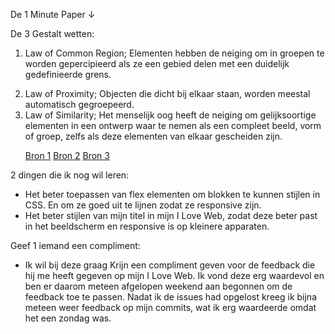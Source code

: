 
De 1 Minute Paper ↓
      <p>De 3 Gestalt wetten:</p>

1. Law of Common Region; Elementen hebben de neiging om in groepen te worden gepercipieerd als ze een gebied
          delen met een duidelijk gedefinieerde grens.</li>
        <li>Law of Proximity; Objecten die dicht bij elkaar staan, worden meestal automatisch gegroepeerd.</li>
        <li>Law of Similarity; Het menselijk oog heeft de neiging om gelijksoortige elementen in een ontwerp waar te
          nemen
          als een compleet beeld, vorm of groep, zelfs als deze elementen van elkaar gescheiden zijn.</li>
      </ul>

      <a href="https://lawsofux.com/law-of-common-region/">Bron 1</a>
      <a href="https://lawsofux.com/law-of-proximity/">Bron 2</a>
      <a href="https://lawsofux.com/law-of-similarity/">Bron 3</a>


2 dingen die ik nog wil leren:
      <ul>
        <li>Het beter toepassen van flex elementen om blokken te kunnen stijlen in CSS. En om ze goed uit te lijnen
          zodat
          ze responsive zijn.</li>
        <li>Het beter stijlen van mijn titel in mijn I Love Web, zodat deze beter past in het beeldscherm en responsive
          is
          op kleinere apparaten.</li>
      </ul>

Geef 1 iemand een compliment:</p>
      <ul>
        <li>Ik wil bij deze graag Krijn een compliment geven voor de feedback die hij me heeft gegeven op mijn I Love
          Web.
          Ik vond deze erg waardevol en ben er daarom meteen afgelopen weekend aan begonnen om de feedback toe te
          passen.
          Nadat ik de issues had opgelost kreeg ik bijna meteen weer feedback op mijn commits, wat ik erg waardeerde
          omdat
          het een zondag was.</li>
      </ul>